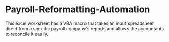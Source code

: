 # Payroll-Reformatting-Automation
This excel worksheet has a VBA macro that takes an input spreadsheet direct from a specific payroll company's reports and allows the accountants to reconcile it easily.
